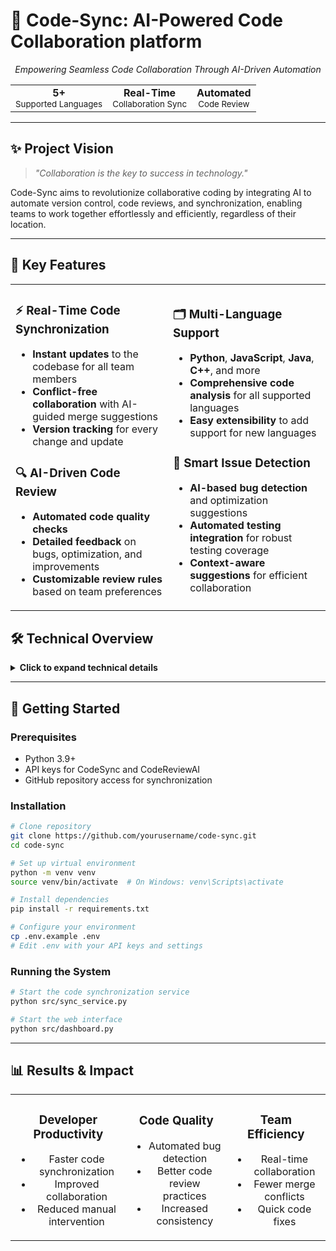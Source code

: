 # 🤖 Code-Sync: AI-Powered Code Collaboration platform

<div align="center">



*Empowering Seamless Code Collaboration Through AI-Driven Automation*

</div>

<div align="center">
<table>
<tr>

<td align="center">
<strong>5+</strong><br>
<small>Supported Languages</small>
</td>
<td align="center">
<strong>Real-Time</strong><br>
<small>Collaboration Sync</small>
</td>
<td align="center">
<strong>Automated</strong><br>
<small>Code Review</small>
</td>
</tr>
</table>
</div>

---

## ✨ Project Vision

> *"Collaboration is the key to success in technology."* 

Code-Sync aims to revolutionize collaborative coding by integrating AI to automate version control, code reviews, and synchronization, enabling teams to work together effortlessly and efficiently, regardless of their location.

---

## 🌟 Key Features

<table>
<tr>
<td width="50%">

### ⚡ Real-Time Code Synchronization
- **Instant updates** to the codebase for all team members
- **Conflict-free collaboration** with AI-guided merge suggestions
- **Version tracking** for every change and update

### 🔍 AI-Driven Code Review
- **Automated code quality checks**
- **Detailed feedback** on bugs, optimization, and improvements
- **Customizable review rules** based on team preferences

</td>
<td width="50%">

### 🗂️ Multi-Language Support
- **Python**, **JavaScript**, **Java**, **C++**, and more
- **Comprehensive code analysis** for all supported languages
- **Easy extensibility** to add support for new languages

### 🧠 Smart Issue Detection
- **AI-based bug detection** and optimization suggestions
- **Automated testing integration** for robust testing coverage
- **Context-aware suggestions** for efficient collaboration

</td>
</tr>
</table>

## 🛠️ Technical Overview

<details>
<summary><strong>Click to expand technical details</strong></summary>

### Data Flow

```
Code Changes → Version Control → AI Review → Automated Merge → Sync to Team → Feedback Loop
```

### Code Review Integration

```python
# Sample code for AI review integration
from code_sync import CodeReviewAI

# Initialize AI Client
review_ai = CodeReviewAI(api_key="YOUR_API_KEY")

def review_code(file_content):
    feedback = review_ai.review(file_content)
    return feedback
```

### Real-Time Sync

```python
# Sample code for real-time synchronization
from sync import CodeSyncClient

sync_client = CodeSyncClient(api_key="YOUR_API_KEY")

def sync_code_changes(repo_url):
    changes = sync_client.get_changes(repo_url)
    sync_client.apply_changes(changes)
```

### Merge Conflict Resolution

```python
# AI-powered merge conflict resolver
from conflict_resolver import ConflictAI

conflict_ai = ConflictAI(api_key="YOUR_API_KEY")

def resolve_conflict(change_1, change_2):
    resolved = conflict_ai.merge_changes(change_1, change_2)
    return resolved
```

</details>

---

## 🚀 Getting Started

### Prerequisites

* Python 3.9+
* API keys for CodeSync and CodeReviewAI
* GitHub repository access for synchronization

### Installation

```bash
# Clone repository
git clone https://github.com/yourusername/code-sync.git
cd code-sync

# Set up virtual environment
python -m venv venv
source venv/bin/activate  # On Windows: venv\Scripts\activate

# Install dependencies
pip install -r requirements.txt

# Configure your environment
cp .env.example .env
# Edit .env with your API keys and settings
```

### Running the System

```bash
# Start the code synchronization service
python src/sync_service.py

# Start the web interface
python src/dashboard.py
```

---

## 📊 Results & Impact

<div align="center">
<table>
<tr>
<td align="center">
<h3>Developer Productivity</h3>
<ul>
<li>Faster code synchronization</li>
<li>Improved collaboration</li>
<li>Reduced manual intervention</li>
</ul>
</td>
<td align="center">
<h3>Code Quality</h3>
<ul>
<li>Automated bug detection</li>
<li>Better code review practices</li>
<li>Increased consistency</li>
</ul>
</td>
<td align="center">
<h3>Team Efficiency</h3>
<ul>
<li>Real-time collaboration</li>
<li>Fewer merge conflicts</li>
<li>Quick code fixes</li>
</ul>
</td>
</tr>
</table>
</div>


